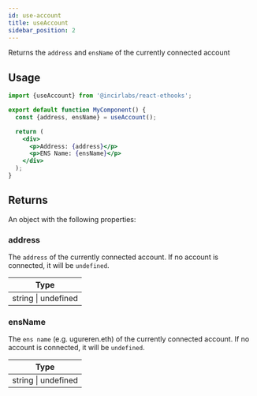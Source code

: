 ```yaml
---
id: use-account
title: useAccount
sidebar_position: 2
---
```


Returns the `address` and `ensName` of the currently connected account

## Usage

```jsx
import {useAccount} from '@incirlabs/react-ethooks';

export default function MyComponent() {
  const {address, ensName} = useAccount();

  return (
    <div>
      <p>Address: {address}</p>
      <p>ENS Name: {ensName}</p>
    </div>
  );
}
```

## Returns

An object with the following properties:

### address

The `address` of the currently connected account. If no account is connected, it will be `undefined`.

| Type                |
| ------------------- |
| string \| undefined |

### ensName

The `ens name` (e.g. ugureren.eth) of the currently connected account. If no account is connected, it will be `undefined`.

| Type                |
| ------------------- |
| string \| undefined |
